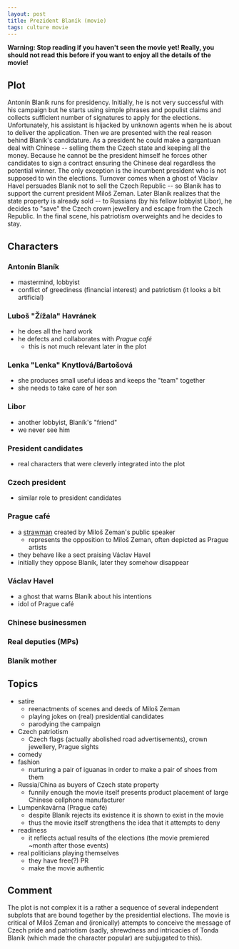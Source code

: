 ```yaml
---
layout: post
title: Prezident Blaník (movie)
tags: culture movie
---
```


**Warning: Stop reading if you haven't seen the movie yet! Really, you should
not read this before if you want to enjoy all the details of the movie!**

## Plot

Antonín Blaník runs for presidency. Initially, he is not very successful with
his campaign but he starts using simple phrases and populist claims and
collects sufficient number of signatures to apply for the elections.
Unfortunately, his assistant is hijacked by unknown agents when he is about to
deliver the application. Then we are presented with the real reason behind
Blaník's candidature.  As a president he could make a gargantuan deal with
Chinese -- selling them the Czech state and keeping all the money. Because he
cannot be the president himself he forces other candidates to sign a contract
ensuring the Chinese deal regardless the potential winner. The only exception
is the incumbent president who is not supposed to win the elections. Turnover
comes when a ghost of Václav Havel persuades Blaník not to sell the Czech
Republic -- so Blaník has to support the current president Miloš Zeman. Later
Blaník realizes that the state property is already sold -- to Russians (by his
fellow lobbyist Libor), he decides to "save" the Czech crown jewellery and
escape from the Czech Republic. In the final scene, his patriotism overweights
and he decides to stay.

## Characters

### Antonín Blaník

  * mastermind, lobbyist
  * conflict of greediness (financial interest) and patriotism (it looks a bit
    artificial)

### Luboš "Žížala" Havránek

  * he does all the hard work
  * he defects and collaborates with *Prague café*
    * this is not much relevant later in the plot

### Lenka "Lenka" Knytlová/Bartošová

  * she produces small useful ideas and keeps the "team" together
  * she needs to take care of her son

### Libor

  * another lobbyist, Blaník's "friend"
  * we never see him

### President candidates

  * real characters that were cleverly integrated into the plot

### Czech president

  * similar role to president candidates

### Prague café

  * a [strawman](https://en.wikipedia.org/wiki/Straw_man) created by Miloš
    Zeman's public speaker
    * represents the opposition to Miloš Zeman, often depicted as Prague artists
  * they behave like a sect praising Václav Havel
  * initially they oppose Blaník, later they somehow disappear

### Václav Havel

  * a ghost that warns Blaník about his intentions
  * idol of Prague café

### Chinese businessmen

### Real deputies (MPs)

### Blaník mother

## Topics


  * satire
    * reenactments of scenes and deeds of Miloš Zeman
    * playing jokes on (real) presidential candidates
    * parodying the campaign
  * Czech patriotism
    * Czech flags (actually abolished road advertisements), crown jewellery,
      Prague sights
  * comedy
  * fashion 
    * nurturing a pair of iguanas in order to make a pair of shoes from them
  * Russia/China as buyers of Czech state property
    * funnily enough the movie itself presents product placement of large Chinese
      cellphone manufacturer
  * Lumpenkavárna (Prague café)
    * despite Blaník rejects its existence it is shown to exist in the movie
    * thus the movie itself strengthens the idea that it attempts to deny
  * readiness
    * it reflects actual results of the elections (the movie premiered ~month
      after those events)
  * real politicians playing themselves
    * they have free(?) PR
    * make the movie authentic

## Comment

The plot is not complex it is a rather a sequence of several independent
subplots that are bound together by the presidential elections. The movie is
critical of Miloš Zeman and (ironically) attempts to conceive the message of
Czech pride and patriotism (sadly, shrewdness and intricacies of Tonda Blaník
(which made the character popular) are subjugated to this).

